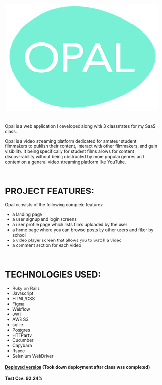 <p align="center">
  <img src="https://github.com/dhu16/opal-local/blob/main/app/assets/images/opal_transparent_logo-p-500.png"/>
</p>

# 

Opal is a web application I developed along with 3 classmates for my SaaS class. 

Opal is a video streaming platform dedicated for amateur student filmmakers to publish their content, interact with other filmmakers, and gain visibility. It being specifically for student films allows for content discoverability without being obstructed by more popular genres and content on a general video streaming platform like YouTube.

</br>

# PROJECT FEATURES:
Opal consists of the following complete features: 
- a landing page
- a user signup and login screens
- a user profile page which lists films uploaded by the user
- a home page where you can browse posts by other users and filter by school
- a video player screen that allows you to watch a video 
- a comment section for each video

</br>

# TECHNOLOGIES USED:
- Ruby on Rails
- Javascript
- HTML/CSS
- Figma
- Webflow
- JWT
- AWS S3
- sqlite
- Postgres
- HTTParty
- Cucumber
- Capybara
- Rspec
- Selenium WebDriver


#### [Deployed version](https://rocky-inlet-94258-676c28639eb3.herokuapp.com/) (Took down deployment after class was completed)
#### Test Cov: 92.24%
